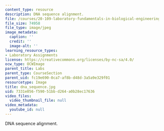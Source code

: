 ```yaml
---
content_type: resource
description: DNA sequence alignment.
file: /courses/20-109-laboratory-fundamentals-in-biological-engineering-fall-2007/7331e056f59051bbd264a0b28ec17636_dna_sequence.jpg
file_size: 74958
file_type: image/jpeg
image_metadata:
  caption: ''
  credit: ''
  image-alt: ''
learning_resource_types:
- Laboratory Assignments
license: https://creativecommons.org/licenses/by-nc-sa/4.0/
ocw_type: OCWImage
parent_title: Labs
parent_type: CourseSection
parent_uid: fc19e690-0ca7-af8b-d48d-3a5a9e329f01
resourcetype: Image
title: dna_sequence.jpg
uid: 7331e056-f590-51bb-d264-a0b28ec17636
video_files:
  video_thumbnail_file: null
video_metadata:
  youtube_id: null
---
```

DNA sequence alignment.